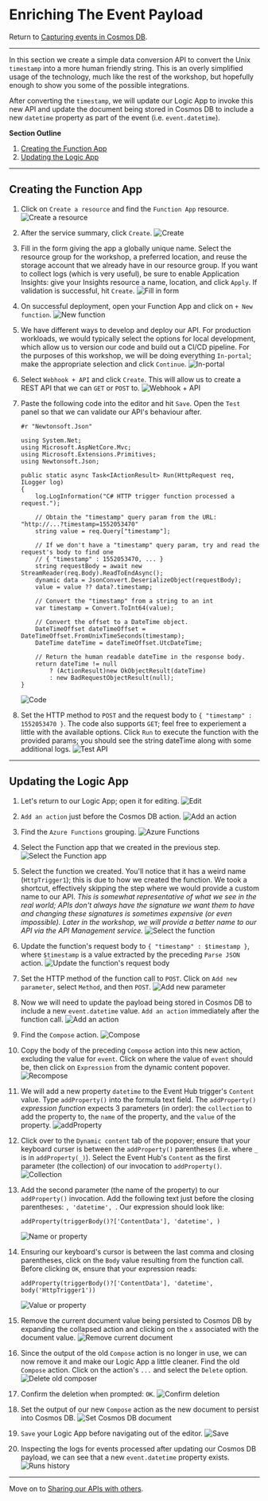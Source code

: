 # Enriching The Event Payload
Return to [Capturing events in Cosmos DB](LogicApps.md).



---



In this section we create a simple data conversion API to convert the Unix `timestamp` into a more human friendly string. This is an overly simplified usage of the technology, much like the rest of the workshop, but hopefully enough to show you some of the possible integrations.

After converting the `timestamp`, we will update our Logic App to invoke this new API and update the document being stored in Cosmos DB to include a new `datetime` property as part of the event (i.e. `event.datetime`).

**Section Outline**
1. [Creating the Function App](#creating-the-function-app)
1. [Updating the Logic App](#updating-the-logic-app)



---



## Creating the Function App

1. Click on `Create a resource` and find the `Function App` resource.
  ![Create a resource](Functions/Function/1.png)

1. After the service summary, click `Create`.
  ![Create](Functions/Function/2.png)

1. Fill in the form giving the app a globally unique name. Select the resource group for the workshop, a preferred location, and reuse the storage account that we already have in our resource group. If you want to collect logs (which is very useful), be sure to enable Application Insights: give your Insights resource a name, location, and click `Apply`. If validation is successful, hit `Create`.
  ![Fill in form](Functions/Function/3.png)

1. On successful deployment, open your Function App and click on `+ New function`.
  ![New function](Functions/Function/4.png)

1. We have different ways to develop and deploy our API. For production workloads, we would typically select the options for local development, which allow us to version our code and build out a CI/CD pipeline. For the purposes of this workshop, we will be doing everything `In-portal`; make the appropriate selection and click `Continue`.
  ![In-portal](Functions/Function/5.png)

1. Select `Webhook + API` and click `Create`. This will allow us to create a REST API that we can `GET` or `POST` to.
  ![Webhook + API](Functions/Function/6.png)

1. Paste the following code into the editor and hit `Save`. Open the `Test` panel so that we can validate our API's behaviour after.
    ```csx
    #r "Newtonsoft.Json"

    using System.Net;
    using Microsoft.AspNetCore.Mvc;
    using Microsoft.Extensions.Primitives;
    using Newtonsoft.Json;

    public static async Task<IActionResult> Run(HttpRequest req, ILogger log)
    {
        log.LogInformation("C# HTTP trigger function processed a request.");

        // Obtain the "timestamp" query param from the URL: "http://...?timestamp=1552053470"
        string value = req.Query["timestamp"];

        // If we don't have a "timestamp" query param, try and read the request's body to find one
        // { "timestamp" : 1552053470, ... }
        string requestBody = await new StreamReader(req.Body).ReadToEndAsync();
        dynamic data = JsonConvert.DeserializeObject(requestBody);
        value = value ?? data?.timestamp;

        // Convert the "timestamp" from a string to an int
        var timestamp = Convert.ToInt64(value);

        // Convert the offset to a DateTime object.
        DateTimeOffset dateTimeOffset = DateTimeOffset.FromUnixTimeSeconds(timestamp);
        DateTime dateTime = dateTimeOffset.UtcDateTime;

        // Return the human readable dateTime in the response body.
        return dateTime != null
            ? (ActionResult)new OkObjectResult(dateTime)
            : new BadRequestObjectResult(null);
    }
    ```
    ![Code](Functions/Function/7.png)

1. Set the HTTP method to `POST` and the request body to `{ "timestamp" : 1552053470 }`. The code also supports `GET`; feel free to experiement a little with the available options. Click `Run` to execute the function with the provided params; you should see the string dateTime along with some additional logs.
  ![Test API](Functions/Function/8.png)



---



## Updating the Logic App

1. Let's return to our Logic App; open it for editing.
  ![Edit](Functions/Logic/1.png)

1. `Add an action` just before the Cosmos DB action.
  ![Add an action](Functions/Logic/2.png)

1. Find the `Azure Functions` grouping.
  ![Azure Functions](Functions/Logic/3.png)

1. Select the Function app that we created in the previous step.
  ![Select the Function app](Functions/Logic/4.png)

1. Select the function we created. You'll notice that it has a weird name (`HttpTrigger1`); this is due to how we created the function. We took a shortcut, effectively skipping the step where we would provide a custom name to our API. *This is somewhat representative of what we see in the real world; APIs don't always have the signature we want them to have and changing these signatures is sometimes expensive (or even impossible). Later in the workshop, we will provide a better name to our API via the API Management service.*
  ![Select the function](Functions/Logic/5.png)

1. Update the function's request body to `{ "timestamp" : $timestamp }`, where `$timestamp` is a value extracted by the preceding `Parse JSON` action.
  ![Update the function's request body](Functions/Logic/6.png)

1. Set the HTTP method of the function call to `POST`. Click on `Add new parameter`, select `Method`, and then `POST`.
  ![Add new parameter](Functions/Logic/7.png)

1. Now we will need to update the payload being stored in Cosmos DB to include a new `event.datetime` value. `Add an action` immediately after the function call.
  ![Add an action](Functions/Logic/8.png)

1. Find the `Compose` action.
  ![Compose](Functions/Logic/9.png)

1. Copy the body of the preceding `Compose` action into this new action, excluding the value for `event`. Click on where the value of `event` should be, then click on `Expression` from the dynamic content popover.
   ![Recompose](Functions/Logic/10.png)

1. We will add a new property `datetime` to the Event Hub trigger's `Content` value. Type `addProperty()` into the formula text field. The `addProperty()` *expression function* expects 3 parameters (in order): the `collection` to add the property to, the `name` of the property, and the `value` of the property.
  ![addProperty](Functions/Logic/11.png)

1. Click over to the `Dynamic content` tab of the popover; ensure that your keyboard curser is between the `addProperty()` parentheses (i.e. where `_` is in `addProperty(_)`). Select the Event Hub's `Content` as the first parameter (the collection) of our invocation to `addProperty()`.
  ![Collection](Functions/Logic/12.png)

1. Add the second parameter (the name of the property) to our `addProperty()` invocation. Add the following text just before the closing parentheses: `, 'datetime', `. Our expression should look like:
    ```
    addProperty(triggerBody()?['ContentData'], 'datetime', )
    ```
    ![Name or property](Functions/Logic/13.png)

1. Ensuring our keyboard's cursor is between the last comma and closing parentheses, click on the `Body` value resulting from the function call. Before clicking `OK`, ensure that your expression reads:
    ```
    addProperty(triggerBody()?['ContentData'], 'datetime', body('HttpTrigger1'))
    ```
    ![Value or property](Functions/Logic/14.png)

1. Remove the current document value being persisted to Cosmos DB by expanding the collapsed action and clicking on the `x` associated with the document value.
  ![Remove current document](Functions/Logic/15.png)

1. Since the output of the old `Compose` action is no longer in use, we can now remove it and make our Logic App a little cleaner. Find the old `Compose` action. Click on the action's `...` and select the `Delete` option.
  ![Delete old composer](Functions/Logic/16.png)

1. Confirm the deletion when prompted: `OK`.
  ![Confirm deletion](Functions/Logic/17.png)

1. Set the output of our new `Compose` action as the new document to persist into Cosmos DB.
  ![Set Cosmos DB document](Functions/Logic/18.png)

1. `Save` your Logic App before navigating out of the editor.
  ![Save](Functions/Logic/19.png)

1. Inspecting the logs for events processed after updating our Cosmos DB payload, we can see that a new `event.datetime` property exists.
  ![Runs history](Functions/Logic/20.png)



---



Move on to [Sharing our APIs with others](APIM.md).
